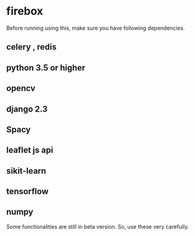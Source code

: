 # firebox
 
Before running using this, make sure you have following dependencies.

## celery , redis
## python 3.5 or higher
## opencv 
## django 2.3
## Spacy
## leaflet js api
## sikit-learn
## tensorflow
## numpy

Some functionalities are still in beta version. So, use these very carefully.

